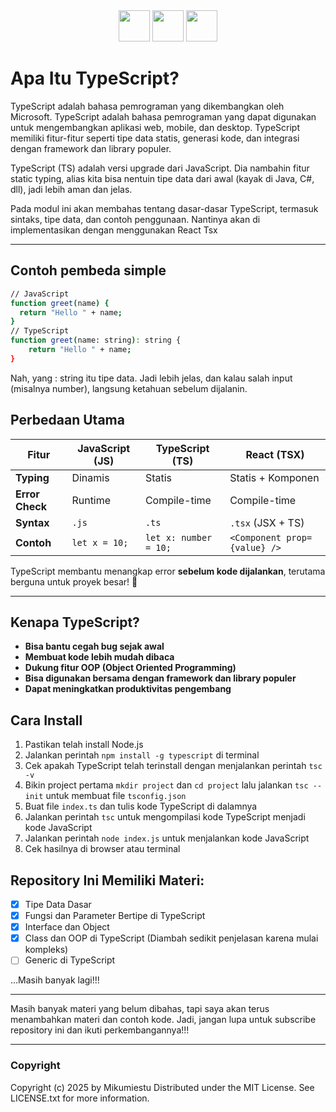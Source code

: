 <div align="center">
  <img class="tech-logo" src="https://upload.wikimedia.org/wikipedia/commons/6/6a/JavaScript-logo.png" width="50"/>
  <img class="tech-logo" src="https://upload.wikimedia.org/wikipedia/commons/4/4c/Typescript_logo_2020.svg" width="50"/>
  <img class="tech-logo" src="https://upload.wikimedia.org/wikipedia/commons/a/a7/React-icon.svg" width="50"/>
</div>

# Apa Itu TypeScript?

TypeScript adalah bahasa pemrograman yang dikembangkan oleh Microsoft. TypeScript adalah bahasa pemrograman yang dapat digunakan untuk mengembangkan aplikasi web, mobile, dan desktop. TypeScript memiliki fitur-fitur seperti tipe data statis, generasi kode, dan integrasi dengan framework dan library populer.

TypeScript (TS) adalah versi upgrade dari JavaScript. Dia nambahin fitur static typing, alias kita bisa nentuin tipe data dari awal (kayak di Java, C#, dll), jadi lebih aman dan jelas.

Pada modul ini akan membahas tentang dasar-dasar TypeScript, termasuk sintaks, tipe data, dan contoh penggunaan. Nantinya akan di implementasikan dengan menggunakan React Tsx

---

## Contoh pembeda simple

```bash
// JavaScript
function greet(name) {
  return "Hello " + name;
}
// TypeScript
function greet(name: string): string {
    return "Hello " + name;
}
```

Nah, yang : string itu tipe data. Jadi lebih jelas, dan kalau salah input (misalnya number), langsung ketahuan sebelum dijalanin.

## Perbedaan Utama

| Fitur           | JavaScript (JS) | TypeScript (TS)       | React (TSX)                  |
| --------------- | --------------- | --------------------- | ---------------------------- |
| **Typing**      | Dinamis         | Statis                | Statis + Komponen            |
| **Error Check** | Runtime         | Compile-time          | Compile-time                 |
| **Syntax**      | `.js`           | `.ts`                 | `.tsx` (JSX + TS)            |
| **Contoh**      | `let x = 10;`   | `let x: number = 10;` | `<Component prop={value} />` |

TypeScript membantu menangkap error **sebelum kode dijalankan**, terutama berguna untuk proyek besar! 🚀

---

## Kenapa TypeScript?

- **Bisa bantu cegah bug sejak awal**
- **Membuat kode lebih mudah dibaca**
- **Dukung fitur OOP (Object Oriented Programming)**
- **Bisa digunakan bersama dengan framework dan library populer**
- **Dapat meningkatkan produktivitas pengembang**

## Cara Install

1. Pastikan telah install Node.js
2. Jalankan perintah `npm install -g typescript` di terminal
3. Cek apakah TypeScript telah terinstall dengan menjalankan perintah `tsc -v`
4. Bikin project pertama `mkdir project` dan `cd project` lalu jalankan `tsc --init` untuk membuat file `tsconfig.json`
5. Buat file `index.ts` dan tulis kode TypeScript di dalamnya
6. Jalankan perintah `tsc` untuk mengompilasi kode TypeScript menjadi kode JavaScript
7. Jalankan perintah `node index.js` untuk menjalankan kode JavaScript
8. Cek hasilnya di browser atau terminal

## Repository Ini Memiliki Materi:

- [x] Tipe Data Dasar
- [x] Fungsi dan Parameter Bertipe di TypeScript
- [x] Interface dan Object
- [x] Class dan OOP di TypeScript (Diambah sedikit penjelasan karena mulai kompleks)
- [ ] Generic di TypeScript

...Masih banyak lagi!!!

---

Masih banyak materi yang belum dibahas, tapi saya akan terus menambahkan materi dan contoh kode. Jadi, jangan lupa untuk subscribe repository ini dan ikuti perkembangannya!!!

---

### Copyright

Copyright (c) 2025 by Mikumiestu
Distributed under the MIT License. See LICENSE.txt for more information.
